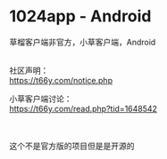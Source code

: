 # 1024app - Android
草榴客户端非官方，小草客户端，Android
<br>
<br>

社区声明：<br>
https://t66y.com/notice.php

小草客户端讨论：<br>
https://t66y.com/read.php?tid=1648542

<br><br>
这个不是官方版的项目但是是开源的
